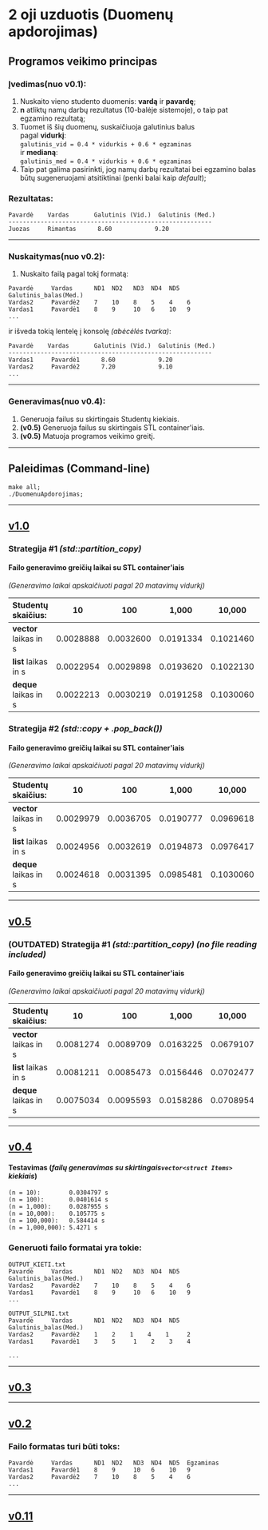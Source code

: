 # 2 oji uzduotis (Duomenų apdorojimas)
## Programos veikimo principas
### Įvedimas(nuo v0.1): 
1. Nuskaito vieno studento duomenis: **vardą** ir **pavardę**;
2. **n** atliktų namų darbų rezultatus (10-balėje sistemoje), o taip pat egzamino rezultatą;
3. Tuomet iš šių duomenų, suskaičiuoja galutinius balus<br/>pagal **vidurkį**:<br/> 
    ```galutinis_vid = 0.4 * vidurkis + 0.6 * egzaminas```<br/>ir **medianą**:<br/>
    ```galutinis_med = 0.4 * vidurkis + 0.6 * egzaminas```
4. Taip pat galima pasirinkti, jog namų darbų rezultatai bei egzamino balas būtų sugeneruojami
    atsitiktinai (penki balai kaip *default*);<br/>

### Rezultatas:
```
Pavardė    Vardas       Galutinis (Vid.)  Galutinis (Med.)
---------------------------------------------------------
Juozas     Rimantas      8.60            9.20
```
---
### Nuskaitymas(nuo v0.2):
1. Nuskaito failą pagal tokį formatą:
```
Pavardė     Vardas      ND1  ND2   ND3  ND4  ND5  Galutinis_balas(Med.)
Vardas2     Pavardė2    7    10    8    5    4    6
Vardas1     Pavardė1    8    9     10   6    10   9
...
```
   ir išveda tokią lentelę į konsolę *(abėcėlės tvarka)*:
```
Pavardė    Vardas       Galutinis (Vid.)  Galutinis (Med.)
---------------------------------------------------------
Vardas1     Pavardė1      8.60            9.20
Vardas2     Pavardė2      7.20            9.10
...
```
---
### Generavimas(nuo v0.4):
1. Generuoja failus su skirtingais Studentų kiekiais.
2. **(v0.5)** Generuoja failus su skirtingais STL container'iais.<br/>
3. **(v0.5)** Matuoja programos veikimo greitį.<br/>
---

## Paleidimas (Command-line)
```
make all;
./DuomenuApdorojimas;
```
---
## [v1.0](https://github.com/Effanuel/Duomenu-apdorojimas/releases/tag/v0.5)

### Strategija #1 *(std::partition_copy)*
#### Failo generavimo greičių laikai su STL container'iais 
*(Generavimo laikai apskaičiuoti pagal 20 matavimų vidurkį)*

| Studentų skaičius:     | 10        | 100       | 1,000     | 10,000    | 100,000   | 1,000,000 |
| :--------------------- | --------- | --------- | --------- | --------- | --------- | --------- |
| **vector** laikas in s | 0.0028888 | 0.0032600 | 0.0191334 | 0.1021460 | 0.8694390 | 8.57822   |
| **list** laikas in s   | 0.0022954 | 0.0029898 | 0.0193620 | 0.1022130 | 0.8663810 | 8.60992   |
| **deque** laikas in s  | 0.0022213 | 0.0030219 | 0.0191258 | 0.1030060 | 0.8664620 | 8.71775   |



### Strategija #2 *(std::copy + .pop_back())*
#### Failo generavimo greičių laikai su STL container'iais 
*(Generavimo laikai apskaičiuoti pagal 20 matavimų vidurkį)*

| Studentų skaičius:     | 10        | 100       | 1,000     | 10,000    | 100,000   | 1,000,000 |
| :--------------------- | --------- | --------- | --------- | --------- | --------- | --------- |
| **vector** laikas in s | 0.0029979 | 0.0036705 | 0.0190777 | 0.0969618 | 0.8539030 | 8.71786   |
| **list** laikas in s   | 0.0024956 | 0.0032619 | 0.0194873 | 0.0976417 | 0.8610510 | 8.71506   |
| **deque** laikas in s  | 0.0024618 | 0.0031395 | 0.0985481 | 0.1030060 | 0.8611970 | 8.82010   |

---

## [v0.5](https://github.com/Effanuel/Duomenu-apdorojimas/releases/tag/v0.5)

### (OUTDATED) Strategija #1 *(std::partition_copy) (no file reading included)* 
#### Failo generavimo greičių laikai su STL container'iais 
*(Generavimo laikai apskaičiuoti pagal 20 matavimų vidurkį)*

| Studentų skaičius:     | 10        | 100       | 1,000     | 10,000    | 100,000   | 1,000,000 |
| :--------------------- | --------- | --------- | --------- | --------- | --------- | --------- |
| **vector** laikas in s | 0.0081274 | 0.0089709 | 0.0163225 | 0.0679107 | 0.5669360 | 5.59581   |
| **list** laikas in s   | 0.0081211 | 0.0085473 | 0.0156446 | 0.0702477 | 0.6124770 | 6.49375   |
| **deque** laikas in s  | 0.0075034 | 0.0095593 | 0.0158286 | 0.0708954 | 0.5846350 | 5.89265   |
---

## [v0.4](https://github.com/Effanuel/Duomenu-apdorojimas/releases/tag/v0.4)
#### Testavimas (*failų generavimas su skirtingais```vector<struct Items>``` kiekiais*)

```
(n = 10):        0.0304797 s
(n = 100):       0.0401614 s
(n = 1,000):     0.0287955 s
(n = 10,000):    0.105775 s
(n = 100,000):   0.584414 s
(n = 1,000,000): 5.4271 s
```

### Generuoti failo formatai yra tokie:
```
OUTPUT_KIETI.txt
Pavardė     Vardas      ND1  ND2   ND3  ND4  ND5  Galutinis_balas(Med.)
Vardas2     Pavardė2    7    10    8    5    4    6
Vardas1     Pavardė1    8    9     10   6    10   9
...
```
```
OUTPUT_SILPNI.txt
Pavardė     Vardas      ND1  ND2   ND3  ND4  ND5  Galutinis_balas(Med.)
Vardas2     Pavardė2    1    2    1    4    1     2
Vardas1     Pavardė1    3    5     1    2    3    4

...
```
---

## [v0.3](https://github.com/Effanuel/Duomenu-apdorojimas/releases/tag/v0.3)
---
## [v0.2](https://github.com/Effanuel/Duomenu-apdorojimas/releases/tag/v0.2)
### Failo formatas turi būti toks:
```
Pavardė     Vardas      ND1  ND2   ND3  ND4  ND5  Egzaminas
Vardas1     Pavardė1    8    9     10   6    10   9
Vardas2     Pavardė2    7    10    8    5    4    6
...
```
---
## [v0.11](https://github.com/Effanuel/Duomenu-apdorojimas/releases/tag/v0.11)

